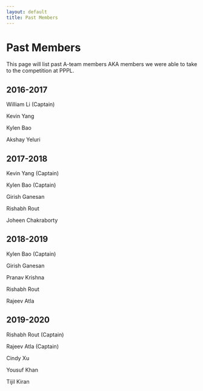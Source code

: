 ```yaml
---
layout: default
title: Past Members
---
```


# Past Members

This page will list past A-team members AKA members we were able to take to the competition at PPPL.

## 2016-2017
William Li (Captain)

Kevin Yang

Kylen Bao

Akshay Yeluri

## 2017-2018
Kevin Yang (Captain)

Kylen Bao (Captain)

Girish Ganesan

Rishabh Rout

Joheen Chakraborty

## 2018-2019
Kylen Bao (Captain)

Girish Ganesan

Pranav Krishna

Rishabh Rout

Rajeev Atla

## 2019-2020
Rishabh Rout (Captain)

Rajeev Atla (Captain)

Cindy Xu

Yousuf Khan

Tijil Kiran
